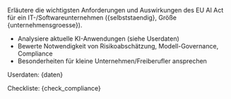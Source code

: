 Erläutere die wichtigsten Anforderungen und Auswirkungen des EU AI Act für ein IT-/Softwareunternehmen ({selbststaendig}, Größe {unternehmensgroesse}).

- Analysiere aktuelle KI-Anwendungen (siehe Userdaten)
- Bewerte Notwendigkeit von Risikoabschätzung, Modell-Governance, Compliance
- Besonderheiten für kleine Unternehmen/Freiberufler ansprechen

Userdaten:
{daten}

Checkliste:
{check_compliance}
